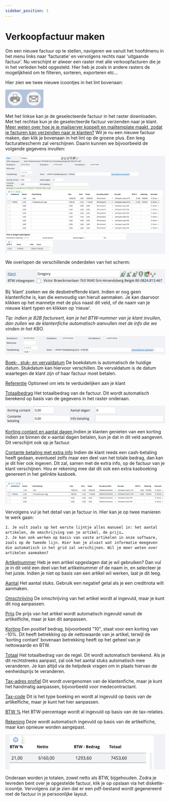 ```yaml
---
sidebar_position: 1
---
```


# Verkoopfactuur maken

Om een nieuwe factuur op te stellen, navigeren we vanuit het hoofdmenu in het menu links naar ‘facturatie’ en vervolgens rechts naar ‘uitgaande factuur’. Nu verschijnt er alweer een raster met alle verkoopfacturen die je in het verleden hebt opgesteld. Hier heb je zoals in andere rasters de mogelijkheid om te filteren, sorteren, exporteren etc… 

Hier zien we twee nieuwe icoontjes in het lint bovenaan: 

![alt text](../../../../resources/factureren/image.png)

Met het linkse kan je de geselecteerde factuur in het raster downloaden. Met het rechtse kun je de geselecteerde factuur verzenden naar je klant. <u>Meer weten over hoe je je mailserver koppelt en mailtemplate maakt, zodat je facturen kan verzenden naar je klanten?</u>
Wil je nu een nieuwe factuur maken, dan klik je bovenaan in het lint op de groene plus. Een leeg facturatiescherm zal verschijnen. Daarin kunnen we bijvoorbeeld de volgende gegevens invullen: 

![alt text](../../../../resources/factureren/image-1.png)

We overlopen de verschillende onderdelen van het scherm: 

![alt text](../../../../resources/factureren/image-2.png)

Bij ‘klant’ zoeken we de desbetreffende klant. Indien er nog geen klantenfiche is, kan die eenvoudig van hieruit aanmaken. Je kan daarvoor klikken op het mannetje met de plus naast dit veld, of de naam van je nieuwe klant typen en klikken op ‘nieuw’. 

*Tip: indien je B2B factureert, kan je het BTW-nummer van je klant invullen, dan zullen we de klantenfiche automatisch aanvullen met de info die we vinden in het KBO.*

![alt text](../../../../resources/factureren/image-3.png)

<u>Boek-, stuk- en vervaldatum</u>
De boekdatum is automatisch de huidige datum. Stukdatum kan hiervoor verschillen. De vervaldatum is de datum waartegen de klant zijn of haar factuur moet betalen.

<u>Referentie</u>
Optioneel om iets te verduidelijken aan je klant

<u>Totaalbedrag</u>
Het totaalbedrag van de factuur. Dit wordt automatisch berekend op basis van de gegevens in het raster onderaan.

![alt text](../../../../resources/factureren/image-4.png)

<u>Korting contant en aantal dagen </u>
Indien je klanten genieten van een korting indien ze binnen de x-aantal dagen betalen, kun je dat in dit veld aangeven. Dit verschijnt ook op je factuur. 

<u>Contante betaling met extra info</u>
Indien de klant reeds een cash-betaling heeft gedaan, eventueel zelfs maar een deel van het totale bedrag, dan kan je dit hier ook ingeven. Dit zal, samen met de extra info, op de factuur van je klant verschijnen. Hou er rekening mee dat dit ook een extra kasboeking genereert in het gelinkte kasboek.

![alt text](../../../../resources/factureren/image-5.png)

Vervolgens vul je het detail van je factuur in. Hier kan je op twee manieren te werk gaan: 

    1. Je vult zoals op het eerste lijntje alles manueel in: het aantal artikelen, de omschrijving van je artikel, de prijs… 
    2. Je kan ook werken op basis van vaste artikelen in onze software, zoals op de tweede lijn. Hier kan je alvast wat informatie meegeven die automatisch in het grid zal verschijnen. Wil je meer weten over artikelen aanmaken? 

<u>Artikelnummer</u>
Heb je een artikel opgeslagen dat je wil gebruiken? Dan vul je in dit veld een deel van het artikelnummer of de naam in, en selecteer je het juiste. Indien je niet op basis van een artikel wil werken, laat je dit leeg. 

<u>Aantal</u>
Het aantal stuks. Gebruik een negatief getal als je een creditnota wilt aanmaken.

<u>Omschrijving</u>
De omschrijving van het artikel wordt al ingevuld, maar je kunt dit nog aanpassen.

<u>Prijs</u>
De prijs van het artikel wordt automatisch ingevuld vanuit de artikelfiche, maar je kan dit aanpassen.

<u>Korting</u>
Een positief bedrag, bijvoorbeeld "10", staat voor een korting van -10%. Dit heeft betrekking op de nettowaarde van je artikel, terwijl de ‘korting contant’ bovenaan betrekking heeft op het geheel van je nettowaarde en BTW. 

<u>Totaal</u>
Het totaalbedrag van de regel. Dit wordt automatisch berekend. Als je dit rechtstreeks aanpast, zal ook het aantal stuks automatisch mee veranderen. Je kan altijd via de helpdesk vragen om in plaats hiervan de eenheidsprijs te veranderen.

<u>Tax-adres profiel</u>
Dit wordt overgenomen van de klantenfiche, maar je kunt het handmatig aanpassen, bijvoorbeeld voor medecontractant.

<u>Tax-code</u>
Dit is het type boeking en wordt al ingevuld op basis van de artikelfiche, maar je kunt het hier aanpassen.

<u>BTW %</u>
Het BTW-percentage wordt al ingevuld op basis van de tax-relaties.

<u>Rekening</u>
Deze wordt automatisch ingevuld op basis van de artikelfiche, maar kan opnieuw worden aangepast.

![alt text](../../../../resources/factureren/image-6.png)

Onderaan worden je totalen, zowel netto als BTW, bijgehouden. Zodra je tevreden bent over je opgestelde factuur, klik je op opslaan via het diskette-icoontje. Vervolgens zal je zien dat er een pdf-bestand wordt gegenereerd met de factuur in je persoonlijke layout.